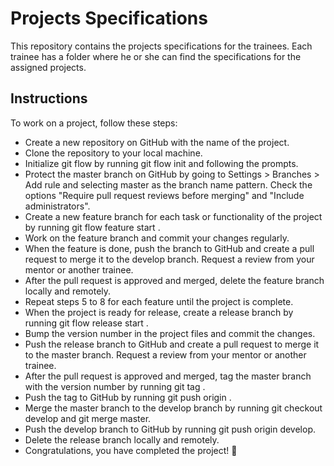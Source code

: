 # Projects Specifications

This repository contains the projects specifications for the trainees. Each trainee has a folder where he or she can find the specifications for the assigned projects.

## Instructions

To work on a project, follow these steps:

- Create a new repository on GitHub with the name of the project.
- Clone the repository to your local machine.
- Initialize git flow by running git flow init and following the prompts.
- Protect the master branch on GitHub by going to Settings > Branches > Add rule and selecting master as the branch name pattern. Check the options "Require pull request reviews before merging" and "Include administrators".
- Create a new feature branch for each task or functionality of the project by running git flow feature start <feature-name>.
- Work on the feature branch and commit your changes regularly.
- When the feature is done, push the branch to GitHub and create a pull request to merge it to the develop branch. Request a review from your mentor or another trainee.
- After the pull request is approved and merged, delete the feature branch locally and remotely.
- Repeat steps 5 to 8 for each feature until the project is complete.
- When the project is ready for release, create a release branch by running git flow release start <version-number>.
- Bump the version number in the project files and commit the changes.
- Push the release branch to GitHub and create a pull request to merge it to the master branch. Request a review from your mentor or another trainee.
- After the pull request is approved and merged, tag the master branch with the version number by running git tag <version-number>.
- Push the tag to GitHub by running git push origin <version-number>.
- Merge the master branch to the develop branch by running git checkout develop and git merge master.
- Push the develop branch to GitHub by running git push origin develop.
- Delete the release branch locally and remotely.
- Congratulations, you have completed the project! 🎉
